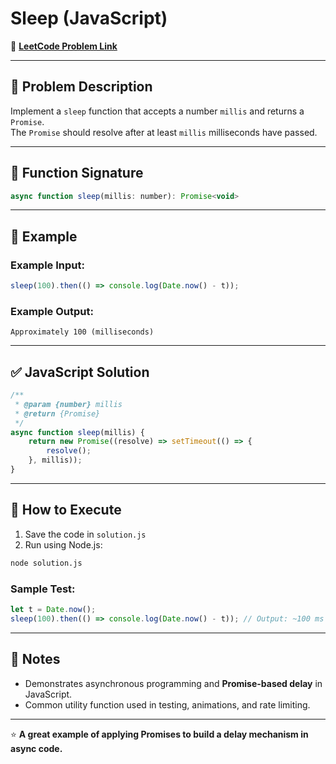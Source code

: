 # Sleep (JavaScript)

🔗 **[LeetCode Problem Link](https://leetcode.com/problems/sleep/description/?envType=study-plan-v2&envId=30-days-of-javascript)**

---

## 📖 Problem Description

Implement a `sleep` function that accepts a number `millis` and returns a `Promise`.  
The `Promise` should resolve after at least `millis` milliseconds have passed.

---

## 🧾 Function Signature

```javascript
async function sleep(millis: number): Promise<void>
```

---

## 📝 Example

### Example Input:
```javascript
sleep(100).then(() => console.log(Date.now() - t));
```

### Example Output:
```text
Approximately 100 (milliseconds)
```

---

## ✅ JavaScript Solution

```javascript
/**
 * @param {number} millis
 * @return {Promise}
 */
async function sleep(millis) {
    return new Promise((resolve) => setTimeout(() => {
        resolve();
    }, millis));
}
```

---

## 🚀 How to Execute

1. Save the code in `solution.js`
2. Run using Node.js:

```bash
node solution.js
```

### Sample Test:

```javascript
let t = Date.now();
sleep(100).then(() => console.log(Date.now() - t)); // Output: ~100 ms
```

---

## 📌 Notes

- Demonstrates asynchronous programming and **Promise-based delay** in JavaScript.
- Common utility function used in testing, animations, and rate limiting.

---

⭐ **A great example of applying Promises to build a delay mechanism in async code.**
